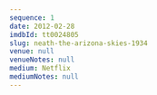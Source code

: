 ```yaml
---
sequence: 1
date: 2012-02-28
imdbId: tt0024805
slug: neath-the-arizona-skies-1934
venue: null
venueNotes: null
medium: Netflix
mediumNotes: null
---
```


